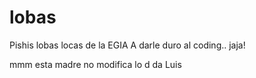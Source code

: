# lobas
Pishis lobas locas de la EGIA
A darle duro al coding.. jaja!

mmm esta madre no modifica lo d da Luis
